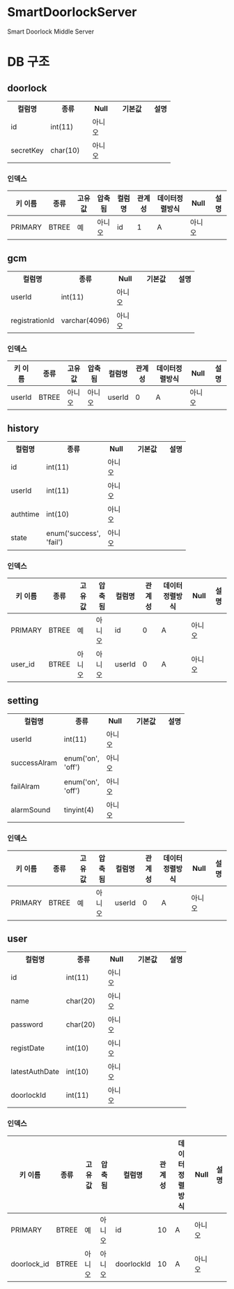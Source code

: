 # SmartDoorlockServer
Smart Doorlock Middle Server

# DB 구조

<div id="page_content"><div>
<h2>doorlock</h2>

<table width="100%" class="print">
<tbody><tr><th width="50">컬럼명</th>
<th width="80">종류</th>
<th width="40">Null</th>
<th width="70">기본값</th>
<th>설명</th>
</tr>
<tr class="odd">
<td class="nowrap">
id    </td>
<td class="nowrap" lang="en" dir="ltr">int(11)</td>
<td>아니오</td>
<td class="nowrap"></td>
<td></td>
</tr>
<tr class="even">
<td class="nowrap">
secretKey    </td>
<td class="nowrap" lang="en" dir="ltr">char(10)</td>
<td>아니오</td>
<td class="nowrap"></td>
<td></td>
</tr>
</tbody></table>
<h3>인덱스</h3><table id="table_index"><thead><tr><th>키 이름</th><th>종류</th><th>고유값</th><th>압축됨</th><th>컬럼명</th><th>관계성</th><th>데이터정렬방식</th><th>Null</th><th>설명</th></tr></thead><tbody><tr class="noclick odd"><td rowspan="1">PRIMARY</td><td rowspan="1">BTREE</td><td rowspan="1">예</td><td rowspan="1">아니오</td><td>id</td><td>1</td><td>A</td><td>아니오</td><td rowspan="1"></td></tr></tbody></table></div>
<div>
<h2>gcm</h2>

<table width="100%" class="print">
<tbody><tr><th width="50">컬럼명</th>
<th width="80">종류</th>
<th width="40">Null</th>
<th width="70">기본값</th>
<th>설명</th>
</tr>
<tr class="odd">
<td class="nowrap">
userId    </td>
<td class="nowrap" lang="en" dir="ltr">int(11)</td>
<td>아니오</td>
<td class="nowrap"></td>
<td></td>
</tr>
<tr class="even">
<td class="nowrap">
registrationId    </td>
<td class="nowrap" lang="en" dir="ltr">varchar(4096)</td>
<td>아니오</td>
<td class="nowrap"></td>
<td></td>
</tr>
</tbody></table>
<h3>인덱스</h3><table id="table_index"><thead><tr><th>키 이름</th><th>종류</th><th>고유값</th><th>압축됨</th><th>컬럼명</th><th>관계성</th><th>데이터정렬방식</th><th>Null</th><th>설명</th></tr></thead><tbody><tr class="noclick odd"><td rowspan="1">userId</td><td rowspan="1">BTREE</td><td rowspan="1">아니오</td><td rowspan="1">아니오</td><td>userId</td><td>0</td><td>A</td><td>아니오</td><td rowspan="1"></td></tr></tbody></table></div>
<div>
<h2>history</h2>

<table width="100%" class="print">
<tbody><tr><th width="50">컬럼명</th>
<th width="80">종류</th>
<th width="40">Null</th>
<th width="70">기본값</th>
<th>설명</th>
</tr>
<tr class="odd">
<td class="nowrap">
id    </td>
<td class="nowrap" lang="en" dir="ltr">int(11)</td>
<td>아니오</td>
<td class="nowrap"></td>
<td></td>
</tr>
<tr class="even">
<td class="nowrap">
userId    </td>
<td class="nowrap" lang="en" dir="ltr">int(11)</td>
<td>아니오</td>
<td class="nowrap"></td>
<td></td>
</tr>
<tr class="odd">
<td class="nowrap">
authtime    </td>
<td class="nowrap" lang="en" dir="ltr">int(10)</td>
<td>아니오</td>
<td class="nowrap"></td>
<td></td>
</tr>
<tr class="even">
<td class="nowrap">
state    </td>
<td lang="en" dir="ltr">enum('success', 'fail')</td>
<td>아니오</td>
<td class="nowrap"></td>
<td></td>
</tr>
</tbody></table>
<h3>인덱스</h3><table id="table_index"><thead><tr><th>키 이름</th><th>종류</th><th>고유값</th><th>압축됨</th><th>컬럼명</th><th>관계성</th><th>데이터정렬방식</th><th>Null</th><th>설명</th></tr></thead><tbody><tr class="noclick odd"><td rowspan="1">PRIMARY</td><td rowspan="1">BTREE</td><td rowspan="1">예</td><td rowspan="1">아니오</td><td>id</td><td>0</td><td>A</td><td>아니오</td><td rowspan="1"></td></tr><tr class="noclick even"><td rowspan="1">user_id</td><td rowspan="1">BTREE</td><td rowspan="1">아니오</td><td rowspan="1">아니오</td><td>userId</td><td>0</td><td>A</td><td>아니오</td><td rowspan="1"></td></tr></tbody></table></div>
<div>
<h2>setting</h2>

<table width="100%" class="print">
<tbody><tr><th width="50">컬럼명</th>
<th width="80">종류</th>
<th width="40">Null</th>
<th width="70">기본값</th>
<th>설명</th>
</tr>
<tr class="odd">
<td class="nowrap">
userId    </td>
<td class="nowrap" lang="en" dir="ltr">int(11)</td>
<td>아니오</td>
<td class="nowrap"></td>
<td></td>
</tr>
<tr class="even">
<td class="nowrap">
successAlram    </td>
<td lang="en" dir="ltr">enum('on', 'off')</td>
<td>아니오</td>
<td class="nowrap"></td>
<td></td>
</tr>
<tr class="odd">
<td class="nowrap">
failAlram    </td>
<td lang="en" dir="ltr">enum('on', 'off')</td>
<td>아니오</td>
<td class="nowrap"></td>
<td></td>
</tr>
<tr class="even">
<td class="nowrap">
alarmSound    </td>
<td class="nowrap" lang="en" dir="ltr">tinyint(4)</td>
<td>아니오</td>
<td class="nowrap"></td>
<td></td>
</tr>
</tbody></table>
<h3>인덱스</h3><table id="table_index"><thead><tr><th>키 이름</th><th>종류</th><th>고유값</th><th>압축됨</th><th>컬럼명</th><th>관계성</th><th>데이터정렬방식</th><th>Null</th><th>설명</th></tr></thead><tbody><tr class="noclick odd"><td rowspan="1">PRIMARY</td><td rowspan="1">BTREE</td><td rowspan="1">예</td><td rowspan="1">아니오</td><td>userId</td><td>0</td><td>A</td><td>아니오</td><td rowspan="1"></td></tr></tbody></table></div>
<div>
<h2>user</h2>

<table width="100%" class="print">
<tbody><tr><th width="50">컬럼명</th>
<th width="80">종류</th>
<th width="40">Null</th>
<th width="70">기본값</th>
<th>설명</th>
</tr>
<tr class="odd">
<td class="nowrap">
id    </td>
<td class="nowrap" lang="en" dir="ltr">int(11)</td>
<td>아니오</td>
<td class="nowrap"></td>
<td></td>
</tr>
<tr class="even">
<td class="nowrap">
name    </td>
<td class="nowrap" lang="en" dir="ltr">char(20)</td>
<td>아니오</td>
<td class="nowrap"></td>
<td></td>
</tr>
<tr class="odd">
<td class="nowrap">
password    </td>
<td class="nowrap" lang="en" dir="ltr">char(20)</td>
<td>아니오</td>
<td class="nowrap"></td>
<td></td>
</tr>
<tr class="even">
<td class="nowrap">
registDate    </td>
<td class="nowrap" lang="en" dir="ltr">int(10)</td>
<td>아니오</td>
<td class="nowrap"></td>
<td></td>
</tr>
<tr class="odd">
<td class="nowrap">
latestAuthDate    </td>
<td class="nowrap" lang="en" dir="ltr">int(10)</td>
<td>아니오</td>
<td class="nowrap"></td>
<td></td>
</tr>
<tr class="even">
<td class="nowrap">
doorlockId    </td>
<td class="nowrap" lang="en" dir="ltr">int(11)</td>
<td>아니오</td>
<td class="nowrap"></td>
<td></td>
</tr>
</tbody></table>
<h3>인덱스</h3><table id="table_index"><thead><tr><th>키 이름</th><th>종류</th><th>고유값</th><th>압축됨</th><th>컬럼명</th><th>관계성</th><th>데이터정렬방식</th><th>Null</th><th>설명</th></tr></thead><tbody><tr class="noclick odd"><td rowspan="1">PRIMARY</td><td rowspan="1">BTREE</td><td rowspan="1">예</td><td rowspan="1">아니오</td><td>id</td><td>10</td><td>A</td><td>아니오</td><td rowspan="1"></td></tr><tr class="noclick even"><td rowspan="1">doorlock_id</td><td rowspan="1">BTREE</td><td rowspan="1">아니오</td><td rowspan="1">아니오</td><td>doorlockId</td><td>10</td><td>A</td><td>아니오</td><td rowspan="1"></td></tr></tbody></table></div>
</div>
